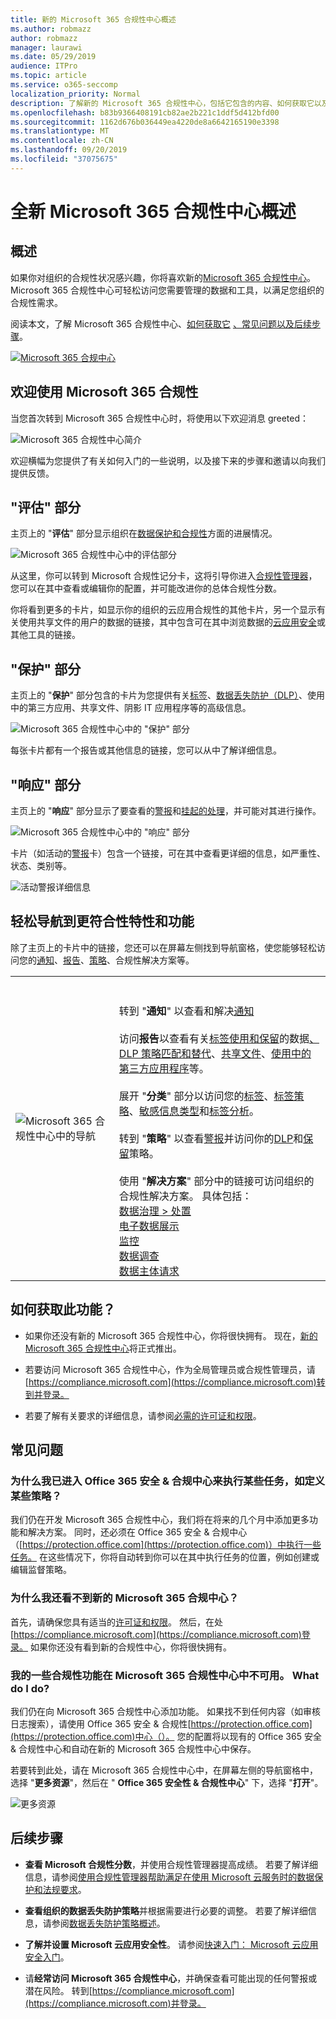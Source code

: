 ```yaml
---
title: 新的 Microsoft 365 合规性中心概述
ms.author: robmazz
author: robmazz
manager: laurawi
ms.date: 05/29/2019
audience: ITPro
ms.topic: article
ms.service: o365-seccomp
localization_priority: Normal
description: 了解新的 Microsoft 365 合规性中心，包括它包含的内容、如何获取它以及后续步骤。
ms.openlocfilehash: b83b9366408191cb82ae2b221c1ddf5d412bfd00
ms.sourcegitcommit: 1162d676b036449ea4220de8a6642165190e3398
ms.translationtype: MT
ms.contentlocale: zh-CN
ms.lasthandoff: 09/20/2019
ms.locfileid: "37075675"
---
```

# <a name="overview-of-the-all-new-microsoft-365-compliance-center"></a>全新 Microsoft 365 合规性中心概述

## <a name="overview"></a>概述

如果你对组织的合规性状况感兴趣，你将喜欢新的[Microsoft 365 合规性中心](https://compliance.microsoft.com)。 Microsoft 365 合规性中心可轻松访问您需要管理的数据和工具，以满足您组织的合规性需求。 

阅读本文，了解 Microsoft 365 合规性中心、[如何获取它](#how-do-i-get-this) [、常见问题以及](#frequently-asked-questions)[后续步骤](#next-steps)。

[![Microsoft 365 合规中心](media/m365-compliance-center.png)](https://compliance.microsoft.com)

## <a name="welcome-to-microsoft-365-compliance"></a>欢迎使用 Microsoft 365 合规性

当您首次转到 Microsoft 365 合规性中心时，将使用以下欢迎消息 greeted：

![Microsoft 365 合规性中心简介](media/m365-compliancecenter-welcomesteps.png)

欢迎横幅为您提供了有关如何入门的一些说明，以及接下来的步骤和邀请以向我们提供反馈。

## <a name="the-assess-section"></a>"评估" 部分

主页上的 "**评估**" 部分显示组织在[数据保护和合规性](protect-access-to-data-and-services.md)方面的进展情况。

![Microsoft 365 合规性中心中的评估部分](media/m365-compliance-center-assess.png)

从这里，你可以转到 Microsoft 合规性记分卡，这将引导你进入[合规性管理器](meet-data-protection-and-regulatory-reqs-using-microsoft-cloud.md)，您可以在其中查看或编辑你的配置，并可能改进你的总体合规性分数。

你将看到更多的卡片，如显示你的组织的云应用合规性的其他卡片，另一个显示有关使用共享文件的用户的数据的链接，其中包含可在其中浏览数据的[云应用安全](https://docs.microsoft.com/cloud-app-security/)或其他工具的链接。

## <a name="the-protect-section"></a>"保护" 部分

主页上的 "**保护**" 部分包含的卡片为您提供有关[标签](labels.md)、[数据丢失防护（DLP）](data-loss-prevention-policies.md)、使用中的第三方应用、共享文件、阴影 IT 应用程序等的高级信息。 

![Microsoft 365 合规性中心中的 "保护" 部分](media/m365-compliance-center-protect.png)

每张卡片都有一个报告或其他信息的链接，您可以从中了解详细信息。

## <a name="the-respond-section"></a>"响应" 部分

主页上的 "**响应**" 部分显示了要查看的[警报](/security/office-365-security/alerts.md)和[挂起的处理](disposition-reviews.md)，并可能对其进行操作。

![Microsoft 365 合规性中心中的 "响应" 部分](media/m365-compliance-center-respond.png)

卡片（如活动的[警报](/security/office-365-security/alerts.md)卡）包含一个链接，可在其中查看更详细的信息，如严重性、状态、类别等。

![活动警报详细信息](media/m365-compliance-center-alerts-details.png) 

## <a name="easy-navigation-to-more-compliance-features-and-capabilities"></a>轻松导航到更符合性特性和功能

除了主页上的卡片中的链接，您还可以在屏幕左侧找到导航窗格，使您能够轻松访问您的[通知](/security/office-365-security/alerts.md)、[报告](reports-in-security-and-compliance.md)、[策略](alert-policies.md)、合规性解决方案等。 

|  |  |
|---------|---------|
|![Microsoft 365 合规性中心中的导航](media/m365-compliance-center-leftnav.png)  |<br/><br/> 转到 "**通知**" 以查看和解决[通知](/security/office-365-security/alerts.md)<br/><br/>访问**报告**以查看有关[标签使用和保留](sensitivity-labels.md)的数据[、DLP 策略匹配和替代](view-the-dlp-reports.md)、[共享文件](https://docs.microsoft.com/cloud-app-security/file-filters)、[使用中的第三方应用程序](https://docs.microsoft.com/cloud-app-security/discovered-apps)等。<br/><br/>展开 "**分类**" 部分以访问您的[标签](labels.md)、[标签策略](sensitivity-labels.md#what-label-policies-can-do)、[敏感信息类型](what-the-sensitive-information-types-look-for.md)和[标签分析](view-label-activity-for-documents.md)。<br/><br/>转到 "**策略**" 以查看[警报](/security/office-365-security/alerts.md)并访问你的[DLP](data-loss-prevention-policies.md)和[保留](retention-policies.md)策略。<br/><br/> 使用 "**解决方案**" 部分中的链接可访问组织的合规性解决方案。 具体包括： <br/>[数据治理 > 处置](disposition-reviews.md)<br/>[电子数据展示](overview-ediscovery-20.md)<br/>[监控](supervision-policies.md)<br/>[数据调查](overview-data-investigations.md)<br/>[数据主体请求](manage-gdpr-data-subject-requests-with-the-dsr-case-tool.md)        |


## <a name="how-do-i-get-this"></a>如何获取此功能？

- 如果你还没有新的 Microsoft 365 合规性中心，你将很快拥有。 现在，[新的 Microsoft 365 合规性中心](/security/office-365-security/microsoft-security-and-compliance.md#microsoft-365-compliance-center)将正式推出。

- 若要访问 Microsoft 365 合规性中心，作为全局管理员或合规性管理员，请[https://compliance.microsoft.com](https://compliance.microsoft.com)转到并登录。 

- 若要了解有关要求的详细信息，请参阅[必需的许可证和权限](/security/office-365-security/microsoft-security-and-compliance.md#required-licenses-and-permissions)。

## <a name="frequently-asked-questions"></a>常见问题

### <a name="why-am-i-taken-to-the-office-365-security--compliance-center-to-perform-some-tasks-such-as-defining-certain-policies"></a>为什么我已进入 Office 365 安全 & 合规中心来执行某些任务，如定义某些策略？

我们仍在开发 Microsoft 365 合规性中心，我们将在将来的几个月中添加更多功能和解决方案。 同时，还必须在 Office 365 安全 & 合规中心（[https://protection.office.com](https://protection.office.com)）中执行一些任务。 在这些情况下，你将自动转到你可以在其中执行任务的位置，例如创建或编辑监督策略。

### <a name="why-dont-i-see-the-new-microsoft-365-compliance-center-yet"></a>为什么我还看不到新的 Microsoft 365 合规中心？

首先，请确保您具有适当的[许可证和权限](/security/office-365-security/microsoft-security-and-compliance.md#required-licenses-and-permissions)。 然后，在处[https://compliance.microsoft.com](https://compliance.microsoft.com)登录。 如果你还没有看到新的合规性中心，你将很快拥有。

### <a name="some-of-my-compliance-features-are-not-available-in-the-microsoft-365-compliance-center-what-do-i-do"></a>我的一些合规性功能在 Microsoft 365 合规性中心中不可用。 What do I do?

我们仍在向 Microsoft 365 合规性中心添加功能。 如果找不到任何内容（如审核日志搜索），请使用 Office 365 安全 & 合规性[https://protection.office.com](https://protection.office.com)中心（）。 您的配置将以现有的 Office 365 安全 & 合规性中心和自动在新的 Microsoft 365 合规性中心中保存。

若要转到此处，请在 Microsoft 365 合规性中心中，在屏幕左侧的导航窗格中，选择 "**更多资源**"，然后在 " **Office 365 安全性 & 合规性中心**" 下，选择 "**打开**"。

![更多资源](media/MoreResourcesShowAll.png)


## <a name="next-steps"></a>后续步骤

- **查看 Microsoft 合规性分数**，并使用合规性管理器提高成绩。 若要了解详细信息，请参阅[使用合规性管理器帮助满足在使用 Microsoft 云服务时的数据保护和法规要求](meet-data-protection-and-regulatory-reqs-using-microsoft-cloud.md)。

- **查看组织的数据丢失防护策略**并根据需要进行必要的调整。 若要了解详细信息，请参阅[数据丢失防护策略概述](data-loss-prevention-policies.md)。 

- **了解并设置 Microsoft 云应用安全性**。 请参阅[快速入门： Microsoft 云应用安全入门](https://docs.microsoft.com/cloud-app-security/getting-started-with-cloud-app-security)。  

- 请**经常访问 Microsoft 365 合规性中心**，并确保查看可能出现的任何警报或潜在风险。 转到[https://compliance.microsoft.com](https://compliance.microsoft.com)并登录。
